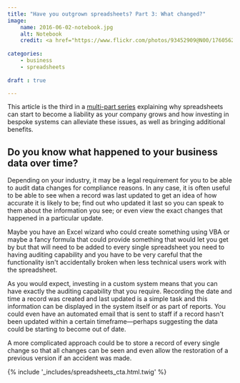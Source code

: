 ```yaml
---
title: "Have you outgrown spreadsheets? Part 3: What changed?"
image:
    name: 2016-06-02-notebook.jpg
    alt: Notebook
    credit: <a href="https://www.flickr.com/photos/93452909@N00/176056228">Nuclear fission Deutsches Museum</a>&nbsp;<a href="https://creativecommons.org/licenses/by-sa/2.0/">(license)</a>
    
categories:
    - business
    - spreadsheets
    
draft : true

---
```


This article is the third in a [multi-part series](/blog/categories/spreadsheets) explaining why spreadsheets can start to become a liability as your company grows and how investing in bespoke systems can alleviate these issues, as well as bringing additional benefits.

## Do you know what happened to your business data over time? 
Depending on your industry, it may be a legal requirement for you to be able to audit data changes for compliance reasons. In any case, it is often useful to be able to see when a record was last updated to get an idea of how accurate it is likely to be; find out who updated it last so you can speak to them about the information you see; or even view the exact changes that happened in a particular update.

Maybe you have an Excel wizard who could create something using VBA or maybe a fancy formula that could provide something that would let you get by but that will need to be added to every single spreadsheet you need to having auditing capability and you have to be very careful that the functionality isn't accidentally broken when less technical users work with the spreadsheet.  

As you would expect, investing in a custom system means that you can have exactly the auditing capability that you require. Recording the date and time a record was created and last updated is a simple task and this information can be displayed in the system itself or as part of reports. You could even have an automated email that is sent to staff if a record hasn't been updated within a certain timeframe&mdash;perhaps suggesting the data could be starting to become out of date. 

A more complicated approach could be to store a record of every single change so that all changes can be seen and even allow the restoration of a previous version if an accident was made.

{% include '_includes/spreadsheets_cta.html.twig' %}
